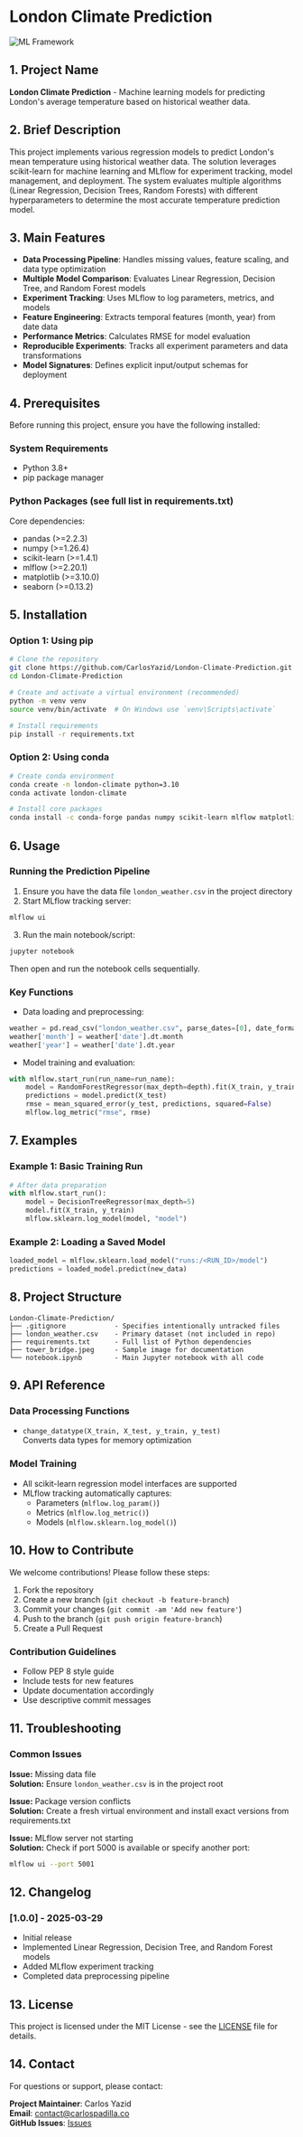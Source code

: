 # London Climate Prediction

![ML Framework](https://img.shields.io/badge/scikit--learn?style=flat&logo=scikit-learn&labelColor=1.4.1&color=orange)

## 1. Project Name
**London Climate Prediction** - Machine learning models for predicting London's average temperature based on historical weather data.

## 2. Brief Description
This project implements various regression models to predict London's mean temperature using historical weather data. The solution leverages scikit-learn for machine learning and MLflow for experiment tracking, model management, and deployment. The system evaluates multiple algorithms (Linear Regression, Decision Trees, Random Forests) with different hyperparameters to determine the most accurate temperature prediction model.

## 3. Main Features
- **Data Processing Pipeline**: Handles missing values, feature scaling, and data type optimization
- **Multiple Model Comparison**: Evaluates Linear Regression, Decision Tree, and Random Forest models
- **Experiment Tracking**: Uses MLflow to log parameters, metrics, and models
- **Feature Engineering**: Extracts temporal features (month, year) from date data
- **Performance Metrics**: Calculates RMSE for model evaluation
- **Reproducible Experiments**: Tracks all experiment parameters and data transformations
- **Model Signatures**: Defines explicit input/output schemas for deployment

## 4. Prerequisites
Before running this project, ensure you have the following installed:

### System Requirements
- Python 3.8+
- pip package manager

### Python Packages (see full list in requirements.txt)
Core dependencies:
- pandas (>=2.2.3)
- numpy (>=1.26.4)
- scikit-learn (>=1.4.1)
- mlflow (>=2.20.1)
- matplotlib (>=3.10.0)
- seaborn (>=0.13.2)

## 5. Installation

### Option 1: Using pip
```bash
# Clone the repository
git clone https://github.com/CarlosYazid/London-Climate-Prediction.git
cd London-Climate-Prediction

# Create and activate a virtual environment (recommended)
python -m venv venv
source venv/bin/activate  # On Windows use `venv\Scripts\activate`

# Install requirements
pip install -r requirements.txt
```

### Option 2: Using conda
```bash
# Create conda environment
conda create -n london-climate python=3.10
conda activate london-climate

# Install core packages
conda install -c conda-forge pandas numpy scikit-learn mlflow matplotlib seaborn
```

## 6. Usage

### Running the Prediction Pipeline
1. Ensure you have the data file `london_weather.csv` in the project directory
2. Start MLflow tracking server:
```bash
mlflow ui
```
3. Run the main notebook/script:
```bash
jupyter notebook
```
Then open and run the notebook cells sequentially.

### Key Functions
- Data loading and preprocessing:
```python
weather = pd.read_csv("london_weather.csv", parse_dates=[0], date_format="%Y%m%d")
weather['month'] = weather['date'].dt.month
weather['year'] = weather['date'].dt.year
```

- Model training and evaluation:
```python
with mlflow.start_run(run_name=run_name):
    model = RandomForestRegressor(max_depth=depth).fit(X_train, y_train)
    predictions = model.predict(X_test)
    rmse = mean_squared_error(y_test, predictions, squared=False)
    mlflow.log_metric("rmse", rmse)
```

## 7. Examples

### Example 1: Basic Training Run
```python
# After data preparation
with mlflow.start_run():
    model = DecisionTreeRegressor(max_depth=5)
    model.fit(X_train, y_train)
    mlflow.sklearn.log_model(model, "model")
```

### Example 2: Loading a Saved Model
```python
loaded_model = mlflow.sklearn.load_model("runs:/<RUN_ID>/model")
predictions = loaded_model.predict(new_data)
```

## 8. Project Structure
```
London-Climate-Prediction/
├── .gitignore            - Specifies intentionally untracked files
├── london_weather.csv    - Primary dataset (not included in repo)
├── requirements.txt      - Full list of Python dependencies
├── tower_bridge.jpeg     - Sample image for documentation
└── notebook.ipynb        - Main Jupyter notebook with all code
```

## 9. API Reference

### Data Processing Functions
- `change_datatype(X_train, X_test, y_train, y_test)`  
  Converts data types for memory optimization

### Model Training
- All scikit-learn regression model interfaces are supported
- MLflow tracking automatically captures:
  - Parameters (`mlflow.log_param()`)
  - Metrics (`mlflow.log_metric()`)
  - Models (`mlflow.sklearn.log_model()`)

## 10. How to Contribute

We welcome contributions! Please follow these steps:

1. Fork the repository
2. Create a new branch (`git checkout -b feature-branch`)
3. Commit your changes (`git commit -am 'Add new feature'`)
4. Push to the branch (`git push origin feature-branch`)
5. Create a Pull Request

### Contribution Guidelines
- Follow PEP 8 style guide
- Include tests for new features
- Update documentation accordingly
- Use descriptive commit messages

## 11. Troubleshooting

### Common Issues
**Issue:** Missing data file  
**Solution:** Ensure `london_weather.csv` is in the project root

**Issue:** Package version conflicts  
**Solution:** Create a fresh virtual environment and install exact versions from requirements.txt

**Issue:** MLflow server not starting  
**Solution:** Check if port 5000 is available or specify another port:
```bash
mlflow ui --port 5001
```

## 12. Changelog

### [1.0.0] - 2025-03-29
- Initial release
- Implemented Linear Regression, Decision Tree, and Random Forest models
- Added MLflow experiment tracking
- Completed data preprocessing pipeline

## 13. License
This project is licensed under the MIT License - see the [LICENSE](LICENSE) file for details.

## 14. Contact
For questions or support, please contact:

**Project Maintainer**: Carlos Yazid <br>
**Email**: contact@carlospadilla.co  
**GitHub Issues**: [Issues](https://github.com/CarlosYazid/London-Climate-Prediction/issues)